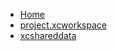 <!-- docs/_sidebar.md -->
- [Home](/)
- [project.xcworkspace](devassistDocs/docs/devassistDocs/Tutorials/MapViewTutorial/MapViewTutorial.xcodeproj/project.xcworkspace/)
- [xcshareddata](devassistDocs/docs/devassistDocs/Tutorials/MapViewTutorial/MapViewTutorial.xcodeproj/xcshareddata/)